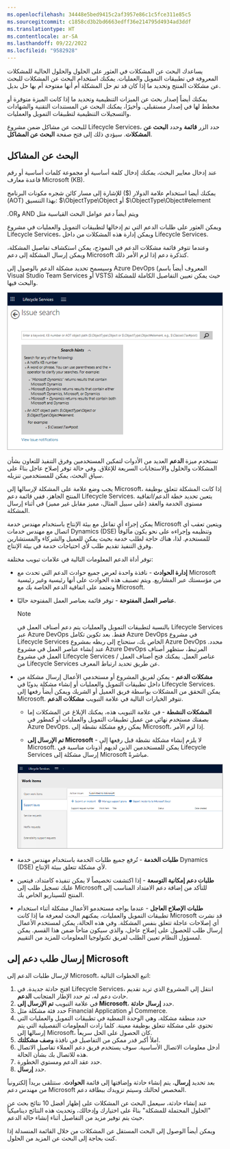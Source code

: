 ```yaml
---
ms.openlocfilehash: 34448e5bed9415c2af3957e86c1c5fce311e85c5
ms.sourcegitcommit: c1858cd3b2bd6663edff36e214795d4934ad3ddf
ms.translationtype: HT
ms.contentlocale: ar-SA
ms.lasthandoff: 09/22/2022
ms.locfileid: "9582928"
---
```


يساعدك البحث عن المشكلات في العثور على الحلول والحلول الحالية للمشكلات المعروفة في تطبيقات التمويل والعمليات. يمكنك استخدام البحث عن المشكلات للبحث عن مشكلات المنتج وتحديد ما إذا كان قد تم حل المشكلة أم أنها مفتوحة أم بها حل بديل. 

يمكنك أيضاً إصدار بحث عن الميزات التنظيمية وتحديد ما إذا كانت الميزة متوفرة أو مخطط لها في إصدار مستقبلي. وأخيرًا، يمكنك البحث عن المستندات التقنية والشهادات والتسجيلات التنظيمية لتطبيقات التمويل والعمليات.

للبحث عن مشاكل ضمن مشروع Lifecycle Services، حدد الزر **قائمة** وحدد **البحث عن المشكلات**. سيؤدي ذلك إلى فتح صفحة **البحث عن المشاكل**.

## <a name="searching-for-issues"></a>البحث عن المشاكل
عند إدخال معايير البحث، يمكنك إدخال كلمة أساسية أو مجموعة كلمات أساسية أو رقم قاعدة معارف Microsoft (KB). 

يمكنك أيضا استخدام علامة الدولار ($) للإشارة إلى مسار كائن شجره مكونات البرنامج (AOT) بهذا التنسيق: $\ObjectType\Object أو $\ObjectType\Object#element

ويتم أيضاً دعم ‏‫عوامل البحث القياسية مثل AND وOR.

ويمكن العثور على طلبات الدعم التي تم إدخالها لتطبيقات التمويل والعمليات في مشروع Lifecycle Services، ويمكن إدارة هذه المشكلات من داخل Lifecycle Services. 

وعندما تتوفر قائمة مشكلات الدعم في النموذج، يمكن استكشاف تفاصيل المشكلة، ويمكن إرسال المشكلة إلى دعم Microsoft كتذكرة دعم إذا لزم الأمر ذلك. 

وسيسمح تحديد مشكلة الدعم بالوصول إلى Azure DevOps (المعروف أيضاً باسم Visual Studio Team Services أو VSTS) حيث يمكن تعيين التفاصيل الكاملة للمشكلة والبحث فيها.

![لقطة شاشة لصفحة ‏‫البحث عن المشكلات‬ في Lifecycle Services.](../media/issue-search.png)
 

تستخدم ميزة **الدعم** العديد من الأدوات لتمكين المستخدمين وفرق التنفيذ للتعاون بشأن المشكلات والحلول والاستجابات السريعة للإغلاق. وفي حالة توفر إصلاح عاجل بناءً على سياق البحث، يمكن للمستخدمين تنزيله.

يجب وضع علامة على المشكلة لإرسالها إلى Microsoft، إذا كانت المشكلة تتعلق بوظيفة المنتج الجاهز، ففي قائمة دعم Lifecycle Services. يتعين تحديد خطة الدعم/اتفاقية مستوى الخدمة والعقد (على سبيل المثال، مميز مقابل غير مميز) في أثناء إرسال المشكلة.

يمكن إجراء أي تفاعل مع بيئة الإنتاج باستخدام مهندس خدمة Microsoft ويتعين تعقب أي اتصال مع مهندس خدمات Dynamics (DSE) وتنظيمه وإجراءه على نحو يكون مألوفاً للمستخدم. لذا، هناك حاجة لطلب خدمة بحيث يمكن للعميل والشركاء والمستشارين وفرق التنفيذ تقديم طلب لأي احتياجات خدمة في بيئة الإنتاج.

توفر أداة الدعم المعلومات التالية في علامات تبويب مختلفة:

- **إدارة الحوادث** - نافذة واحدة لعرض جميع حوادث الدعم التي تحدث مع Microsoft من مؤسستك عبر المشاريع. ويتم تصنيف هذه الحوادث على أنها رئيسية وغير رئيسية وتعتمد على اتفاقية الدعم الخاصة بك مع Microsoft.

- **عناصر العمل المفتوحة** - توفر قائمة بعناصر العمل المفتوحة حاليًا.

    > [!NOTE]
    > بالنسبة لتطبيقات التمويل والعمليات يتم دعم أصناف العمل في Lifecycle Services عبر Azure DevOps فقط. بعد تكوين تكامل Azure DevOps في مشروع Lifecycle Services الخاص بك، ستحتاج إلى ربطه بمشروع Azure DevOps محدد. عند إنشاء عناصر العمل في مشروع Azure DevOps المرتبط، ستظهر أصناف العمل في مشروع Lifecycle Services / عناصر العمل. يمكنك فتح أصناف العمل من Lifecycle Services عن طريق تحديد ارتباط المعرف.

- **مشكلات الدعم** - يمكن لفريق المشروع أو مستخدمي الأعمال إرسال مشكلة من داخل تطبيقات التمويل والعمليات أو إنشاء مشكلة يدويًا في Lifecycle Services. يمكن التحقق من المشكلات بواسطة فريق العميل أو الشريك ويمكن أيضاً رفعها إلى Microsoft.
تتوفر الخيارات التالية في علامة التبويب **مشكلات الدعم**.

    - **المشكلات النشطة** - في علامة التبويب هذه، يمكنك الإبلاغ عن المشكلات إما بصفتك مستخدم نهائي من عميل تطبيقات التمويل والعمليات أو كمطور في Azure DevOps.  يمكن رفع مشكلة نشطة إلى Microsoft، إذا لزم الأمر.

    
    - **تم الإرسال إلى Microsoft** - لا يلزم إنشاء مشكلة نشطة قبل رفعها إلى Microsoft. يمكن للمستخدمين الذين لديهم أذونات مناسبة في Lifecycle Services إرسال مشكلة إلى Microsoft مباشرةً.

    ![لقطة شاشة لصفحة أصناف عمل Lifecycle Services.](../media/support-1.png)

- **طلبات الخدمة** - تُرفع جميع طلبات الخدمة باستخدام مهندس خدمة Dynamics (DSE) لأي مشكلة تتعلق ببيئة الإنتاج.
- **طلبات دعم إمكانية التوسعة** - إذا اكتشفت تخصيصاً لا يمكن تنفيذه كامتداد، فيتعين عليك تسجيل طلب إلى Microsoft للتأكد من إضافة دعم الامتداد المناسب إلى المنتج للسيناريو الخاص بك.
- **طلبات الإصلاح العاجل** - عندما يواجه مستخدمو الأعمال مشكلة أثناء استخدام تطبيقات التمويل والعمليات، يمكنهم البحث لمعرفة ما إذا كانت Microsoft قد نشرت أي إصلاحات عاجلة تتعلق بنفس المشكلة. وفي هذه الحالة، يمكن لمستخدم الأعمال إرسال طلب للحصول على إصلاح عاجل، والذي سيكون متاحاً ضمن هذا القسم. يمكن لمسؤول النظام تعيين الطلب لفريق تكنولوجيا المعلومات للمزيد من التقييم.

## <a name="send-a-support-request-to-microsoft"></a>إرسال طلب دعم إلى Microsoft

لإرسال طلبات الدعم إلى Microsoft، اتبع الخطوات التالية:

1.  افتح حادثة جديدة. في Lifecycle Services، انتقل إلى المشروع الذي تريد تقديم حادث دعم له، ثم حدد الإطار المتجانب **الدعم**.
2.  في علامة التبويب **تم الإرسال إلى Microsoft**، حدد **إرسال حادثة**.
3.  حدد فئة مشكلة مثل Financial Application أو Commerce.
4.  حدد منطقة مشكلة، وهي الوحدة النمطية في تطبيقات التمويل والعمليات التي تحتوي على مشكلة تتعلق بوظيفة معينة. كلما زادت المعلومات التفصيلية التي يتم إرسالها إلى Microsoft، كان الحصول على الحل سريعاً.
5.  املأ أكبر قدر ممكن من التفاصيل في نافذة **وصف مشكلتك**. 
6.  أدخل معلومات الاتصال الأساسية. سوف يستخدم فريق دعم العملاء تفاصيل الاتصال هذه للاتصال بك بشأن الحالة.
7.  حدد عقد الدعم ومستوي الخطورة.
8.  حدد **إرسال**.

بعد تحديد **إرسال**، يتم إنشاء حادثة وإضافتها إلى قائمة **الحوادث**. ستتلقى بريداً إلكترونياً من مهندس دعم Microsoft المخصص لحالتك وسيتم تزويدك ببطاقة دعم.

عند إنشاء حادثة، سيعمل البحث عن المشكلات على إظهار أفضل 10 نتائج بحث عن "الحلول المحتملة للمشكلة" بناءً على اختيارك وإدخالك، وتحديث هذه النتائج ديناميكياً حيث يتم توفير مزيد من التفاصيل أثناء إنشاء حالة الدعم.

ويمكن أيضاً الوصول إلى البحث المستقل عن المشكلات من خلال القائمة المنسدلة إذا كنت بحاجة إلى البحث عن المزيد من الحلول.




